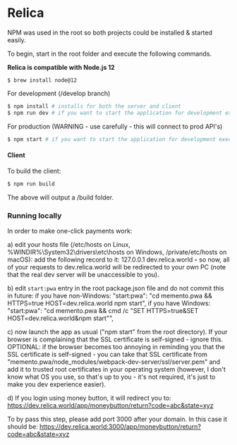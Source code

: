 # Relica

NPM was used in the root so both projects could be installed & started easily.

To begin, start in the root folder and execute the following commands.

**Relica is compatible with Node.js 12**
```
$ brew install node@12
```

For development (/develop branch)

```sh
$ npm install # installs for both the server and client
$ npm run dev # if you want to start the application for development execute this command
```

For production (WARNING - use carefully - this will connect to prod API's)

```sh
$ npm start # if you want to start the application for development execute this command
```

#### Client

To build the client:

```sh
$ npm run build
```

The above will output a /build folder.

### Running locally

In order to make one-click payments work:

a) edit your hosts file (/etc/hosts on Linux, %WINDIR%\System32\drivers\etc\hosts on Windows, /private/etc/hosts on macOS): add the following record to it:
127.0.0.1 dev.relica.world
**-** so now, all of your requests to dev.relica.world will be redirected to your own PC (note that the real dev server will be unaccessible to you).

b) edit `start:pwa` entry in the root package.json file and do not commit this in future:
if you have non-Windows: "start:pwa": "cd memento.pwa && HTTPS=true HOST=dev.relica.world npm start",
if you have Windows:
"start:pwa": "cd memento.pwa && cmd /c \"SET HTTPS=true&SET HOST=dev.relica.world&npm start\"",

c) now launch the app as usual ("npm start" from the root directory). If your browser is complaining that the SSL certificate is self-signed - ignore this. OPTIONAL: if the browser becomes too annoying in reminding you that the SSL certificate is self-signed - you can take that SSL certificate from "memento.pwa/node_modules/webpack-dev-server/ssl/server.pem" and add it to trusted root certificates in your operating system (however, I don't know what OS you use, so that's up to you - it's not required, it's just to make you dev experience easier).

d) If you login using money button, it will redirect you to:
https://dev.relica.world/app/moneybutton/return?code=abc&state=xyz

To by pass this step, please add port 3000 after your domain. In this case it should be:
https://dev.relica.world:3000/app/moneybutton/return?code=abc&state=xyz
